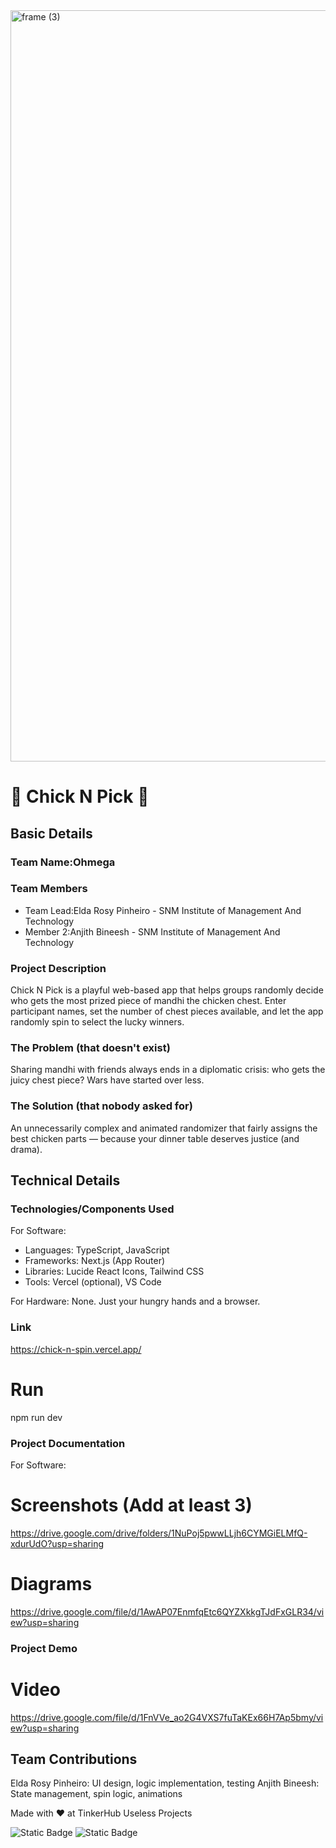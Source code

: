 <img width="3188" height="1202" alt="frame (3)" src="https://github.com/user-attachments/assets/517ad8e9-ad22-457d-9538-a9e62d137cd7" />


# 🐔 Chick N Pick 🎯


## Basic Details
### Team Name:Ohmega


### Team Members
- Team Lead:Elda Rosy Pinheiro - SNM Institute of Management And Technology
- Member 2:Anjith Bineesh - SNM Institute of Management And Technology

### Project Description
Chick N Pick is a playful web-based app that helps groups randomly decide who gets the most prized piece of mandhi the chicken chest. Enter participant names, set the number of chest pieces available, and let the app randomly spin to select the lucky winners.

### The Problem (that doesn't exist)
Sharing mandhi with friends always ends in a diplomatic crisis: who gets the juicy chest piece? Wars have started over less.

### The Solution (that nobody asked for)
An unnecessarily complex and animated randomizer that fairly assigns the best chicken parts — because your dinner table deserves justice (and drama).


## Technical Details
### Technologies/Components Used
For Software:
- Languages: TypeScript, JavaScript
- Frameworks: Next.js (App Router)
- Libraries: Lucide React Icons, Tailwind CSS
- Tools: Vercel (optional), VS Code

For Hardware:
None. Just your hungry hands and a browser.

### Link
https://chick-n-spin.vercel.app/

# Run
npm run dev

### Project Documentation
For Software:

# Screenshots (Add at least 3)
https://drive.google.com/drive/folders/1NuPoj5pwwLLjh6CYMGiELMfQ-xdurUdO?usp=sharing

# Diagrams
https://drive.google.com/file/d/1AwAP07EnmfqEtc6QYZXkkgTJdFxGLR34/view?usp=sharing

### Project Demo
# Video
https://drive.google.com/file/d/1FnVVe_ao2G4VXS7fuTaKEx66H7Ap5bmy/view?usp=sharing

## Team Contributions
Elda Rosy Pinheiro: UI design, logic implementation, testing
Anjith Bineesh: State management, spin logic, animations


Made with ❤️ at TinkerHub Useless Projects 

![Static Badge](https://img.shields.io/badge/TinkerHub-24?color=%23000000&link=https%3A%2F%2Fwww.tinkerhub.org%2F)
![Static Badge](https://img.shields.io/badge/UselessProjects--25-25?link=https%3A%2F%2Fwww.tinkerhub.org%2Fevents%2FQ2Q1TQKX6Q%2FUseless%2520Projects)
